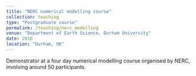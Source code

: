```yaml
---
title: "NERC numerical modelling course"
collection: teaching
type: "Postgraduate course"
permalink: /teaching/nerc_modelling
venue: "Department of Earth Science, Durham University"
date: 2018
location: "Durham, UK"
---
```


Demonstrator at a four day numerical modelling course organised by NERC, involving around 50 participants.
